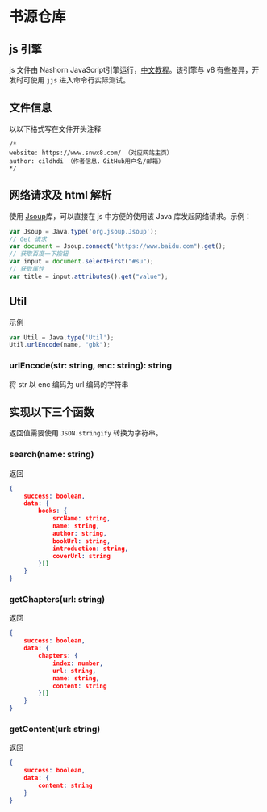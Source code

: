 # 书源仓库

## js 引擎
js 文件由 Nashorn JavaScript引擎运行，[中文教程](https://segmentfault.com/a/1190000006041626)。该引擎与 v8 有些差异，开发时可使用 ```jjs``` 进入命令行实际测试。

## 文件信息
以以下格式写在文件开头注释
```
/*
website: https://www.snwx8.com/ （对应网站主页）
author: cildhdi （作者信息，GitHub用户名/邮箱）
*/
```

## 网络请求及 html 解析
使用 [Jsoup](https://jsoup.org/apidocs/overview-summary.html)库，可以直接在 js 中方便的使用该 Java 库发起网络请求。示例：
``` js
var Jsoup = Java.type('org.jsoup.Jsoup');
// Get 请求
var document = Jsoup.connect("https://www.baidu.com").get();
// 获取百度一下按钮
var input = document.selectFirst("#su");
// 获取属性
var title = input.attributes().get("value");
```

## Util 
示例
``` js
var Util = Java.type('Util');
Util.urlEncode(name, "gbk");
```
### urlEncode(str: string, enc: string): string
将 str 以 enc 编码为 url 编码的字符串

## 实现以下三个函数
返回值需要使用 ```JSON.stringify``` 转换为字符串。
### search(name: string)
返回
``` json
{
    success: boolean,
    data: {
        books: {
            srcName: string,
            name: string,
            author: string,
            bookUrl: string,
            introduction: string,
            coverUrl: string
        }[]
    }
}
```

### getChapters(url: string)
返回
``` json
{
    success: boolean,
    data: {
        chapters: {
            index: number,
            url: string,
            name: string,
            content: string
        }[]
    }
}
```

### getContent(url: string)
返回
``` json
{
    success: boolean,
    data: {
        content: string
    }
}
```